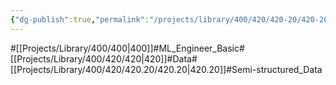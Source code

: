 ```yaml
---
{"dg-publish":true,"permalink":"/projects/library/400/420/420-20/420-20/","noteIcon":"0","created":"2024-02-21T00:49:40.833+09:00","updated":"2024-02-26T21:21:47.487+09:00"}
---
```


#[[Projects/Library/400/400\|400]]#ML_Engineer_Basic#[[Projects/Library/400/420/420\|420]]#Data#[[Projects/Library/400/420/420.20/420.20\|420.20]]#Semi-structured_Data

